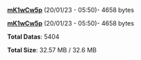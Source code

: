 [**mK1wCw5p**](/data/mK1wCw5p.txt) (20/01/23 - 05:50)- 4658 bytes

[**mK1wCw5p**](/data/mK1wCw5p.txt) (20/01/23 - 05:50)- 4658 bytes

**Total Datas**: 5404

**Total Size**: 32.57 MB / 32.6 MB